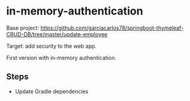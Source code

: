 # in-memory-authentication
Base project: https://github.com/garciacarlos78/springboot-thymeleaf-CRUD-DB/tree/master/update-employee  

Target: add security to the web app.  

First version with in-memory authentication.

## Steps
- Update Gradle dependencies
